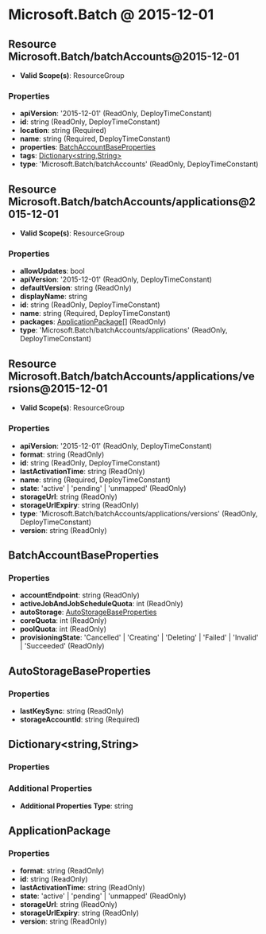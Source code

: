 # Microsoft.Batch @ 2015-12-01

## Resource Microsoft.Batch/batchAccounts@2015-12-01
* **Valid Scope(s)**: ResourceGroup
### Properties
* **apiVersion**: '2015-12-01' (ReadOnly, DeployTimeConstant)
* **id**: string (ReadOnly, DeployTimeConstant)
* **location**: string (Required)
* **name**: string (Required, DeployTimeConstant)
* **properties**: [BatchAccountBaseProperties](#batchaccountbaseproperties)
* **tags**: [Dictionary<string,String>](#dictionarystringstring)
* **type**: 'Microsoft.Batch/batchAccounts' (ReadOnly, DeployTimeConstant)

## Resource Microsoft.Batch/batchAccounts/applications@2015-12-01
* **Valid Scope(s)**: ResourceGroup
### Properties
* **allowUpdates**: bool
* **apiVersion**: '2015-12-01' (ReadOnly, DeployTimeConstant)
* **defaultVersion**: string (ReadOnly)
* **displayName**: string
* **id**: string (ReadOnly, DeployTimeConstant)
* **name**: string (Required, DeployTimeConstant)
* **packages**: [ApplicationPackage](#applicationpackage)[] (ReadOnly)
* **type**: 'Microsoft.Batch/batchAccounts/applications' (ReadOnly, DeployTimeConstant)

## Resource Microsoft.Batch/batchAccounts/applications/versions@2015-12-01
* **Valid Scope(s)**: ResourceGroup
### Properties
* **apiVersion**: '2015-12-01' (ReadOnly, DeployTimeConstant)
* **format**: string (ReadOnly)
* **id**: string (ReadOnly, DeployTimeConstant)
* **lastActivationTime**: string (ReadOnly)
* **name**: string (Required, DeployTimeConstant)
* **state**: 'active' | 'pending' | 'unmapped' (ReadOnly)
* **storageUrl**: string (ReadOnly)
* **storageUrlExpiry**: string (ReadOnly)
* **type**: 'Microsoft.Batch/batchAccounts/applications/versions' (ReadOnly, DeployTimeConstant)
* **version**: string (ReadOnly)

## BatchAccountBaseProperties
### Properties
* **accountEndpoint**: string (ReadOnly)
* **activeJobAndJobScheduleQuota**: int (ReadOnly)
* **autoStorage**: [AutoStorageBaseProperties](#autostoragebaseproperties)
* **coreQuota**: int (ReadOnly)
* **poolQuota**: int (ReadOnly)
* **provisioningState**: 'Cancelled' | 'Creating' | 'Deleting' | 'Failed' | 'Invalid' | 'Succeeded' (ReadOnly)

## AutoStorageBaseProperties
### Properties
* **lastKeySync**: string (ReadOnly)
* **storageAccountId**: string (Required)

## Dictionary<string,String>
### Properties
### Additional Properties
* **Additional Properties Type**: string

## ApplicationPackage
### Properties
* **format**: string (ReadOnly)
* **id**: string (ReadOnly)
* **lastActivationTime**: string (ReadOnly)
* **state**: 'active' | 'pending' | 'unmapped' (ReadOnly)
* **storageUrl**: string (ReadOnly)
* **storageUrlExpiry**: string (ReadOnly)
* **version**: string (ReadOnly)

